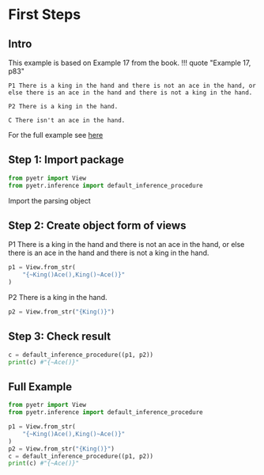 # First Steps

## Intro

This example is based on Example 17 from the book.
!!! quote "Example 17, p83"

    P1 There is a king in the hand and there is not an ace in the hand, or else there is an ace in the hand and there is not a king in the hand.

    P2 There is a king in the hand.

    C There isn't an ace in the hand.

For the full example see [here](#full-example)
## Step 1: Import package
```python
from pyetr import View
from pyetr.inference import default_inference_procedure
```
Import the parsing object

## Step 2: Create object form of views

P1 There is a king in the hand and there is not an ace in the hand, or else there is an ace in the hand and there is not a king in the hand.

```py
p1 = View.from_str(
    "{~King()Ace(),King()~Ace()}"
)
```
P2 There is a king in the hand.
```py
p2 = View.from_str("{King()}")
```

## Step 3: Check result
```py
c = default_inference_procedure((p1, p2))
print(c) #"{~Ace()}"
```

## Full Example

```py
from pyetr import View
from pyetr.inference import default_inference_procedure

p1 = View.from_str(
    "{~King()Ace(),King()~Ace()}"
)
p2 = View.from_str("{King()}")
c = default_inference_procedure((p1, p2))
print(c) #"{~Ace()}"
```
